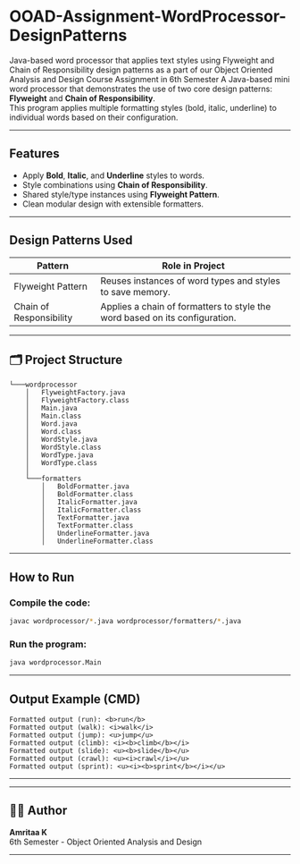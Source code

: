 # OOAD-Assignment-WordProcessor-DesignPatterns
Java-based word processor that applies text styles using Flyweight and Chain of Responsibility design patterns as a part of our Object Oriented Analysis and Design Course Assignment in 6th Semester
A Java-based mini word processor that demonstrates the use of two core design patterns: **Flyweight** and **Chain of Responsibility**.  
This program applies multiple formatting styles (bold, italic, underline) to individual words based on their configuration.

---

## Features

- Apply **Bold**, **Italic**, and **Underline** styles to words.
- Style combinations using **Chain of Responsibility**.
- Shared style/type instances using **Flyweight Pattern**.
- Clean modular design with extensible formatters.

---

## Design Patterns Used

| Pattern                  | Role in Project |
|--------------------------|-----------------|
| Flyweight Pattern        | Reuses instances of word types and styles to save memory. |
| Chain of Responsibility  | Applies a chain of formatters to style the word based on its configuration. |

---

## 🗂️ Project Structure

```
└───wordprocessor
    │   FlyweightFactory.java
    │   FlyweightFactory.class
    │   Main.java
    │   Main.class
    │   Word.java
    │   Word.class
    │   WordStyle.java
    │   WordStyle.class
    │   WordType.java
    │   WordType.class
    │
    └───formatters
        │   BoldFormatter.java
        │   BoldFormatter.class
        │   ItalicFormatter.java
        │   ItalicFormatter.class
        │   TextFormatter.java
        │   TextFormatter.class
        │   UnderlineFormatter.java
        │   UnderlineFormatter.class

```

---

## How to Run

### Compile the code:
```bash
javac wordprocessor/*.java wordprocessor/formatters/*.java
```

### Run the program:
```bash
java wordprocessor.Main
```

---

## Output Example (CMD)

```
Formatted output (run): <b>run</b>
Formatted output (walk): <i>walk</i>
Formatted output (jump): <u>jump</u>
Formatted output (climb): <i><b>climb</b></i>
Formatted output (slide): <u><b>slide</b></u>
Formatted output (crawl): <u><i>crawl</i></u>
Formatted output (sprint): <u><i><b>sprint</b></i></u>
```

---


---

## 👩‍💻 Author

**Amritaa K**   
6th Semester - Object Oriented Analysis and Design

---
